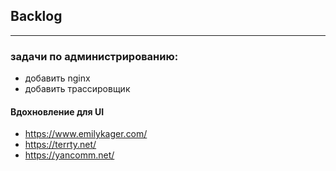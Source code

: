 ## Backlog




***
### задачи по администрированию:
- добавить nginx
- добавить трассировщик

#### Вдохновление для UI
- https://www.emilykager.com/
- https://terrty.net/
- https://yancomm.net/
